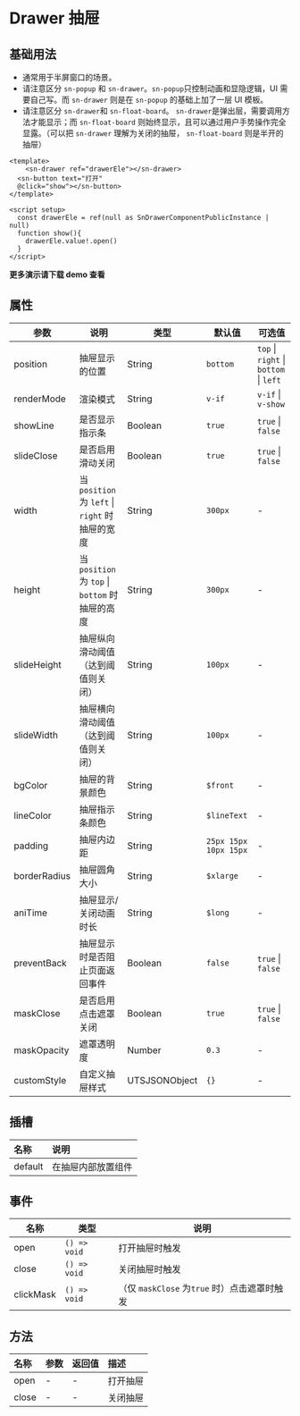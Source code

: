 # Drawer 抽屉

## 基础用法

- 通常用于半屏窗口的场景。
- 请注意区分 `sn-popup` 和 `sn-drawer`。`sn-popup`只控制动画和显隐逻辑，UI 需要自己写。而  `sn-drawer` 则是在 `sn-popup` 的基础上加了一层 UI 模板。
- 请注意区分  `sn-drawer`和 `sn-float-board`。 `sn-drawer`是弹出层，需要调用方法才能显示；而  `sn-float-board` 则始终显示，且可以通过用户手势操作完全显露。（可以把  `sn-drawer` 理解为关闭的抽屉， `sn-float-board` 则是半开的抽屉）

``` vue
<template>
	<sn-drawer ref="drawerEle"></sn-drawer>
  <sn-button text="打开"
  @click="show"></sn-button>
</template>

<script setup>
  const drawerEle = ref(null as SnDrawerComponentPublicInstance | null)
  function show(){
    drawerEle.value!.open()
  }
</script>
```



**更多演示请下载 demo 查看**

## 属性

| 参数         | 说明                                            | 类型            | 默认值                | 可选值                                 |
| ------------ | ----------------------------------------------- | --------------- | --------------------- | -------------------------------------- |
| position     | 抽屉显示的位置                                  | String        | `bottom`              | `top` \| `right` \| `bottom` \| `left` |
| renderMode | 渲染模式 | String | `v-if` | `v-if` \| `v-show` |
| showLine     | 是否显示指示条                                  | Boolean       | `true`                | `true` \| `false`                      |
| slideClose   | 是否启用滑动关闭                                | Boolean       | `true`                | `true` \| `false`                      |
| width        | 当 `position` 为 `left` \| `right` 时抽屉的宽度 | String        | `300px`               | -                                      |
| height       | 当 `position` 为 `top` \| `bottom` 时抽屉的高度 | String        | `300px`               | -                                      |
| slideHeight  | 抽屉纵向滑动阈值（达到阈值则关闭）              | String        | `100px`               | -                                      |
| slideWidth   | 抽屉横向滑动阈值（达到阈值则关闭）              | String        | `100px`               | -                                      |
| bgColor      | 抽屉的背景颜色                                  | String        | `$front`              | -                                      |
| lineColor    | 抽屉指示条颜色                                  | String        | `$lineText`           | -                                      |
| padding      | 抽屉内边距                                      | String        | `25px 15px 10px 15px` | -                                      |
| borderRadius | 抽屉圆角大小                                    | String        | `$xlarge`             | -                                      |
| aniTime       | 抽屉显示/关闭动画时长              | String        | `$long`               | -                                      |
| preventBack  | 抽屉显示时是否阻止页面返回事件                  | Boolean       | `false`               | `true` \| `false`                      |
| maskClose    | 是否启用点击遮罩关闭                            | Boolean       | `true`                | `true` \| `false`                      |
| maskOpacity  | 遮罩透明度                                      | Number        | `0.3`                 | -                                      |
| customStyle  | 自定义抽屉样式                                  | UTSJSONObject | `{}`                  | -                                      |

## 插槽

| 名称    | 说明               |
| :------ | :----------------- |
| default | 在抽屉内部放置组件 |

## 事件

| 名称      | 类型         | 说明                                         |
| --------- | ------------ | -------------------------------------------- |
| open      | `() => void` | 打开抽屉时触发                               |
| close     | `() => void` | 关闭抽屉时触发                               |
| clickMask | `() => void` | （仅 `maskClose` 为`true` 时）点击遮罩时触发 |

## 方法

| 名称  | 参数 | 返回值 | 描述     |
| :---- | :--- | :----- | :------- |
| open  | -    | -      | 打开抽屉 |
| close | -    | -      | 关闭抽屉 |

<DemoPhone name="sn-drawer" />
